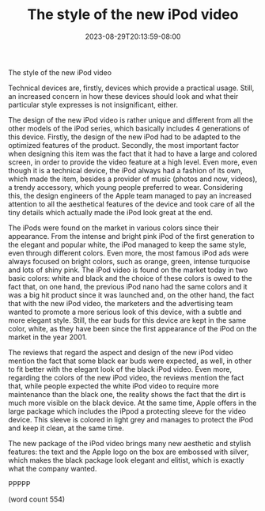 ﻿---
title: "The style of the new iPod video"
date: 2023-08-29T20:13:59-08:00
description: "Ipod-Video Tips for Web Success"
featured_image: "/images/Ipod-Video.jpg"
tags: ["Ipod Video"]
---

The style of the new iPod video
	
	
Technical devices are, firstly, devices which provide a practical usage. Still, an increased concern in how these devices should look and what their particular style expresses is not insignificant, either. 
	
The design of the new iPod video is rather unique and different from all the other models of the iPod series, which basically includes 4 generations of this device. Firstly, the design of the new iPod had to be adapted to the optimized features of the product. Secondly, the most important factor when designing this item was the fact that it had to have a large and colored screen, in order to provide the video feature at a high level. Even more, even though it is a technical device, the iPod always had a fashion of its own, which made the item, besides a provider of music (photos and now, videos), a trendy accessory, which young people preferred to wear. Considering this, the design engineers of the Apple team managed to pay an increased attention to all the aesthetical features of the device and took care of all the tiny details which actually made the iPod look great at the end. 
	
The iPods were found on the market in various colors since their appearance. From the intense and bright pink iPod of the first generation to the elegant and popular white, the iPod managed to keep the same style, even through different colors. Even more, the most famous iPod ads were always focused on bright colors, such as orange, green, intense turquoise and lots of shiny pink. The iPod video is found on the market today in two basic colors: white and black and the choice of these colors is owed to the fact that, on one hand, the previous iPod nano had the same colors and it was a big hit product since it was launched and, on the other hand, the fact that with the new iPod video, the marketers and the advertising team wanted to promote a more serious look of this device, with a subtle and more elegant style. Still, the ear buds for this device are kept in the same color, white, as they have been since the first appearance of the iPod on the market in the year 2001. 

The reviews that regard the aspect and design of the new iPod video mention the fact that some black ear buds were expected, as well, in other to fit better with the elegant look of the black iPod video. Even more, regarding the colors of the new iPod video, the reviews mention the fact that, while people expected the white iPod video to require more maintenance than the black one, the reality shows the fact that the dirt is much more visible on the black device. At the same time, Apple offers in the large package which includes the iPpod a protecting sleeve for the video device. This sleeve is colored in light grey and manages to protect the iPod and keep it clean, at the same time. 
	
The new package of the iPod video brings many new aesthetic and stylish features: the text and the Apple logo on the box are embossed with silver, which makes the black package look elegant and elitist, which is exactly what the company wanted. 

PPPPP

(word count 554)
	 






